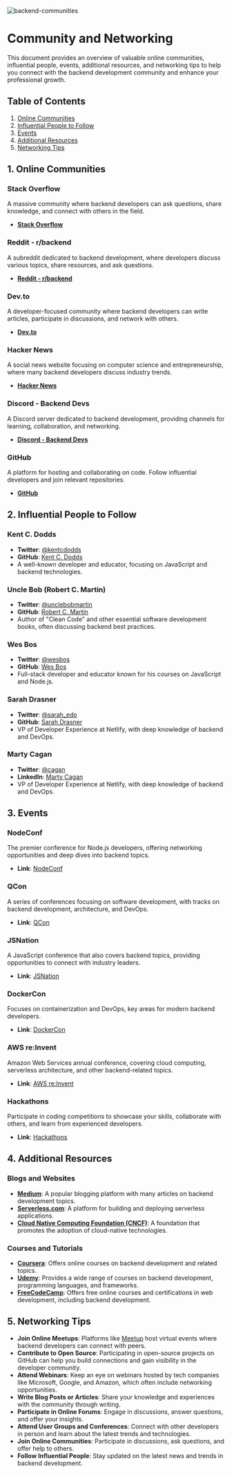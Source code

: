 
![backend-communities](https://github.com/user-attachments/assets/9b1af605-ccd1-4355-8468-edae0cfcb8e8)

# Community and Networking
  This document provides an overview of valuable online communities, influential people, events, additional resources, and networking tips to help you connect with the backend development community and enhance your professional growth.

## Table of Contents

1. [Online Communities](#1-online-communities)
2. [Influential People to Follow](#2-influential-people-to-follow)
3. [Events](#3-events)
4. [Additional Resources](#4-additional-resources)
5. [Networking Tips](#5-networking-tips)
## 1. Online Communities

### Stack Overflow
A massive community where backend developers can ask questions, share knowledge, and connect with others in the field.
- **[Stack Overflow](https://stackoverflow.com/questions/tagged/backend)**

### Reddit - r/backend
A subreddit dedicated to backend development, where developers discuss various topics, share resources, and ask questions.
- **[Reddit - r/backend](https://www.reddit.com/r/backend/)**

### Dev.to
A developer-focused community where backend developers can write articles, participate in discussions, and network with others.
- **[Dev.to](https://dev.to/)**

### Hacker News
A social news website focusing on computer science and entrepreneurship, where many backend developers discuss industry trends.
- **[Hacker News](https://news.ycombinator.com/)**

### Discord - Backend Devs
A Discord server dedicated to backend development, providing channels for learning, collaboration, and networking.
- **[Discord - Backend Devs](https://discord.com/invite/bootdotdev)**

### GitHub
A platform for hosting and collaborating on code. Follow influential developers and join relevant repositories.
- **[GitHub](https://github.com/)**

## 2. Influential People to Follow

### Kent C. Dodds
- **Twitter**: [@kentcdodds](https://twitter.com/kentcdodds)
- **GitHub**: [Kent C. Dodds](https://github.com/kentcdodds)
- A well-known developer and educator, focusing on JavaScript and backend technologies.

### Uncle Bob (Robert C. Martin)
- **Twitter**: [@unclebobmartin](https://twitter.com/unclebobmartin)
- **GitHub**: [Robert C. Martin](https://github.com/unclebobmartin)
- Author of "Clean Code" and other essential software development books, often discussing backend best practices.

### Wes Bos
- **Twitter**: [@wesbos](https://twitter.com/wesbos)
- **GitHub**: [Wes Bos](https://github.com/wesbos)
- Full-stack developer and educator known for his courses on JavaScript and Node.js.

### Sarah Drasner
- **Twitter**: [@sarah_edo](https://twitter.com/sarah_edo)
- **GitHub**: [Sarah Drasner](https://github.com/sarahdrasner)
- VP of Developer Experience at Netlify, with deep knowledge of backend and DevOps.

### Marty Cagan
- **Twitter**: [@cagan](https://twitter.com/cagan)
- **LinkedIn**: [Marty Cagan](https://www.linkedin.com/in/martycagan/)
- VP of Developer Experience at Netlify, with deep knowledge of backend and DevOps.

## 3. Events

### NodeConf
The premier conference for Node.js developers, offering networking opportunities and deep dives into backend topics.
- **Link**: [NodeConf](https://www.nodeconf.eu/)

### QCon
A series of conferences focusing on software development, with tracks on backend development, architecture, and DevOps.
- **Link**: [QCon](https://qconferences.com/)

### JSNation
A JavaScript conference that also covers backend topics, providing opportunities to connect with industry leaders.
- **Link**: [JSNation](https://jsnation.com/)

### DockerCon
Focuses on containerization and DevOps, key areas for modern backend developers.
- **Link**: [DockerCon](https://www.docker.com/blog/lets-dockercon/)

### AWS re:Invent
Amazon Web Services annual conference, covering cloud computing, serverless architecture, and other backend-related topics.
- **Link**: [AWS re:Invent](https://aws.amazon.com/training/restart/)

### Hackathons
Participate in coding competitions to showcase your skills, collaborate with others, and learn from experienced developers.
- **Link**: [Hackathons](https://mlh.io/seasons/2024/events)

## 4. Additional Resources

### Blogs and Websites
- **[Medium](https://medium.com/)**: A popular blogging platform with many articles on backend development topics.
- **[Serverless.com](https://serverless.com/)**: A platform for building and deploying serverless applications.
- **[Cloud Native Computing Foundation (CNCF)](https://www.cncf.io/)**: A foundation that promotes the adoption of cloud-native technologies.

### Courses and Tutorials
- **[Coursera](https://www.coursera.org/)**: Offers online courses on backend development and related topics.
- **[Udemy](https://www.udemy.com/)**: Provides a wide range of courses on backend development, programming languages, and frameworks.
- **[FreeCodeCamp](https://www.freecodecamp.org/)**: Offers free online courses and certifications in web development, including backend development.

## 5. Networking Tips

- **Join Online Meetups**: Platforms like [Meetup](https://www.meetup.com/) host virtual events where backend developers can connect with peers.
- **Contribute to Open Source**: Participating in open-source projects on GitHub can help you build connections and gain visibility in the developer community.
- **Attend Webinars**: Keep an eye on webinars hosted by tech companies like Microsoft, Google, and Amazon, which often include networking opportunities.
- **Write Blog Posts or Articles**: Share your knowledge and experiences with the community through writing.
- **Participate in Online Forums**: Engage in discussions, answer questions, and offer your insights.
- **Attend User Groups and Conferences**: Connect with other developers in person and learn about the latest trends and technologies.
- **Join Online Communities**: Participate in discussions, ask questions, and offer help to others.
- **Follow Influential People**: Stay updated on the latest news and trends in backend development.
